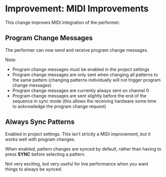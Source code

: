 # Improvement: MIDI Improvements

This change improves MIDI integration of the performer.

## Program Change Messages

The performer can now send and receive program change messages.

Note:

- Program change messages must be enabled in the project settings
- Program change messages are only sent when changing all patterns to the same pattern (changing patterns individually will not trigger program change messages)
- Program change messages are currently always sent on channel 0
- Program change messages are sent slightly before the end of the sequence in sync mode (this allows the receiving hardware some time to acknowledge the program change request)

## Always Sync Patterns

Enabled in project settings. This isn't strictly a MIDI improvement, but it works well with program changes.

When enabled, pattern changes are synced by default, rather than having to press **SYNC** before selecting a pattern.

Not very exciting, but very useful for live performance when you want things to always be synced.